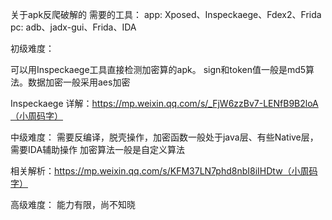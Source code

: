 关于apk反爬破解的
需要的工具：
app: Xposed、Inspeckaege、Fdex2、Frida
pc: adb、jadx-gui、Frida、IDA

初级难度：

可以用Inspeckaege工具直接检测加密算的apk。
sign和token值一般是md5算法。数据加密一般采用aes加密

Inspeckaege 详解：https://mp.weixin.qq.com/s/_FjW6zzBv7-LENfB9B2loA（小周码字）

中级难度：
需要反编译，脱壳操作，加密函数一般处于java层、有些Native层，需要IDA辅助操作
加密算法一般是自定义算法

相关解析：https://mp.weixin.qq.com/s/KFM37LN7phd8nbI8iIHDtw（小周码字）

高级难度：
能力有限，尚不知晓
